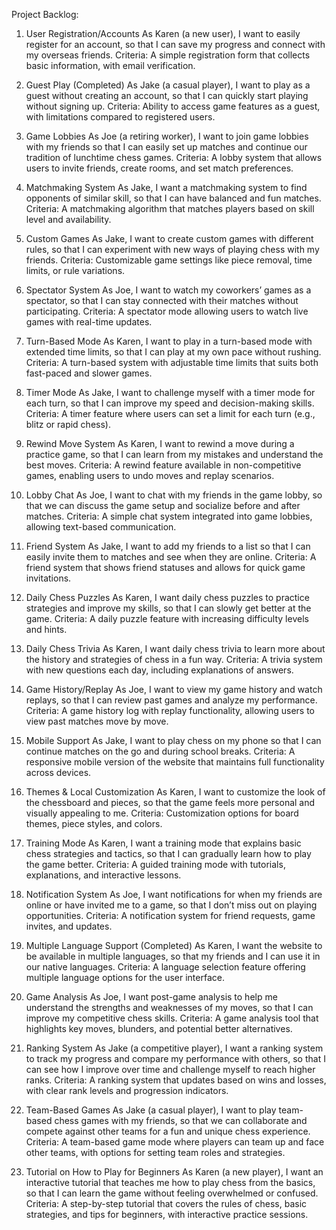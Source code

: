 Project Backlog: 

1. User Registration/Accounts
As Karen (a new user), I want to easily register for an account, so that I can save my progress and connect with my overseas friends.
Criteria: A simple registration form that collects basic information, with email verification.

2. Guest Play (Completed)
As Jake (a casual player), I want to play as a guest without creating an account, so that I can quickly start playing without signing up.
Criteria: Ability to access game features as a guest, with limitations compared to registered users.

3. Game Lobbies
As Joe (a retiring worker), I want to join game lobbies with my friends so that I can easily set up matches and continue our tradition of lunchtime chess games.
Criteria: A lobby system that allows users to invite friends, create rooms, and set match preferences.

4. Matchmaking System
As Jake, I want a matchmaking system to find opponents of similar skill, so that I can have balanced and fun matches.
Criteria: A matchmaking algorithm that matches players based on skill level and availability.

5. Custom Games
As Jake, I want to create custom games with different rules, so that I can experiment with new ways of playing chess with my friends.
Criteria: Customizable game settings like piece removal, time limits, or rule variations.

6. Spectator System
As Joe, I want to watch my coworkers’ games as a spectator, so that I can stay connected with their matches without participating.
Criteria: A spectator mode allowing users to watch live games with real-time updates.

7. Turn-Based Mode
As Karen, I want to play in a turn-based mode with extended time limits, so that I can play at my own pace without rushing.
Criteria: A turn-based system with adjustable time limits that suits both fast-paced and slower games.

8. Timer Mode
As Jake, I want to challenge myself with a timer mode for each turn, so that I can improve my speed and decision-making skills.
Criteria: A timer feature where users can set a limit for each turn (e.g., blitz or rapid chess).

9. Rewind Move System
As Karen, I want to rewind a move during a practice game, so that I can learn from my mistakes and understand the best moves.
Criteria: A rewind feature available in non-competitive games, enabling users to undo moves and replay scenarios.

10. Lobby Chat
As Joe, I want to chat with my friends in the game lobby, so that we can discuss the game setup and socialize before and after matches.
Criteria: A simple chat system integrated into game lobbies, allowing text-based communication.

11. Friend System
As Jake, I want to add my friends to a list so that I can easily invite them to matches and see when they are online.
Criteria: A friend system that shows friend statuses and allows for quick game invitations.

12. Daily Chess Puzzles
As Karen, I want daily chess puzzles to practice strategies and improve my skills, so that I can slowly get better at the game.
Criteria: A daily puzzle feature with increasing difficulty levels and hints.

13. Daily Chess Trivia
As Karen, I want daily chess trivia to learn more about the history and strategies of chess in a fun way.
Criteria: A trivia system with new questions each day, including explanations of answers.

14. Game History/Replay
As Joe, I want to view my game history and watch replays, so that I can review past games and analyze my performance.
Criteria: A game history log with replay functionality, allowing users to view past matches move by move.

15. Mobile Support
As Jake, I want to play chess on my phone so that I can continue matches on the go and during school breaks.
Criteria: A responsive mobile version of the website that maintains full functionality across devices.

16. Themes & Local Customization
As Karen, I want to customize the look of the chessboard and pieces, so that the game feels more personal and visually appealing to me.
Criteria: Customization options for board themes, piece styles, and colors.

17. Training Mode
As Karen, I want a training mode that explains basic chess strategies and tactics, so that I can gradually learn how to play the game better.
Criteria: A guided training mode with tutorials, explanations, and interactive lessons.

18. Notification System
As Joe, I want notifications for when my friends are online or have invited me to a game, so that I don’t miss out on playing opportunities.
Criteria: A notification system for friend requests, game invites, and updates.

19. Multiple Language Support (Completed) 
As Karen, I want the website to be available in multiple languages, so that my friends and I can use it in our native languages.
Criteria: A language selection feature offering multiple language options for the user interface.

20. Game Analysis
As Joe, I want post-game analysis to help me understand the strengths and weaknesses of my moves, so that I can improve my competitive chess skills.
Criteria: A game analysis tool that highlights key moves, blunders, and potential better alternatives.

21. Ranking System
As Jake (a competitive player), I want a ranking system to track my progress and compare my performance with others, so that I can see how I improve over time and challenge myself to reach higher ranks.
Criteria: A ranking system that updates based on wins and losses, with clear rank levels and progression indicators.

22. Team-Based Games
As Jake (a casual player), I want to play team-based chess games with my friends, so that we can collaborate and compete against other teams for a fun and unique chess experience.
Criteria: A team-based game mode where players can team up and face other teams, with options for setting team roles and strategies.

23. Tutorial on How to Play for Beginners
As Karen (a new player), I want an interactive tutorial that teaches me how to play chess from the basics, so that I can learn the game without feeling overwhelmed or confused.
Criteria: A step-by-step tutorial that covers the rules of chess, basic strategies, and tips for beginners, with interactive practice sessions.

